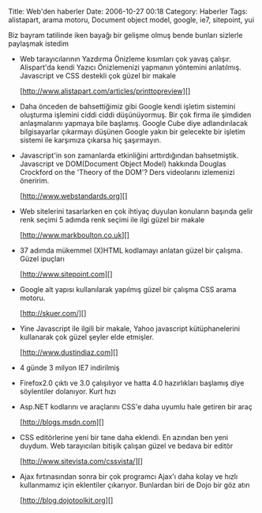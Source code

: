 Title: Web&#039;den haberler
Date: 2006-10-27 00:18
Category: Haberler
Tags: alistapart, arama motoru, Document object model, google, ie7, sitepoint, yui

Biz bayram tatilinde iken bayağı bir gelişme olmuş bende bunları
sizlerle paylaşmak istedim<!--more-->

-   Web tarayıcılarının Yazdırma Önizleme kısımları çok yavaş çalışır.
    Alispart'da kendi Yazıcı Önizlemenizi yapmanın yöntemini anlatılmış.
    Javascript ve CSS destekli çok güzel bir makale  
      
    [http://www.alistapart.com/articles/printtopreview][]  
      
-   Daha önceden de bahsettiğimiz gibi Google kendi işletim sistemini
    oluşturma işlemini ciddi ciddi düşünüyormuş. Bir çok firma ile
    şimdiden anlaşmalarını yapmaya bile başlamış. Google Cube diye
    adlandırılacak bilgisayarlar çıkarmayı düşünen Google yakın bir
    gelecekte bir işletim sistemi ile karşımıza çıkarsa hiç şaşırmayın.
      
     
-   Javascript'in son zamanlarda etkinliğini arttırdığından
    bahsetmiştik. Javascript ve DOM(Document Object Model) hakkında
    Douglas Crockford on the 'Theory of the DOM'? Ders videolarını
    izlemenizi öneririm.   
      
    [http://www.webstandards.org][]
-   Web sitelerini tasarlarken en çok ihtiyaç duyulan konuların başında
    gelir renk seçimi 5 adımda renk seçimi ile ilgi güzel bir makale   
      
    [http://www.markboulton.co.uk][]
-   37 adımda mükemmel (X)HTML kodlamayı anlatan güzel bir çalışma.
    Güzel ipuçları   
      
    [http://www.sitepoint.com][]
-   Google alt yapısı kullanılarak yapılmış güzel bir çalışma CSS arama
    motoru.   
      
    [http://skuer.com/][]
-   Yine Javascript ile ilgili bir makale, Yahoo javascript
    kütüphanelerini kullanarak çok güzel şeyler elde etmişler.  
      
    [http://www.dustindiaz.com][]
-   4 günde 3 milyon IE7 indirilmiş   
     
-   Firefox2.0 çıktı ve 3.0 çalışılıyor ve hatta 4.0 hazırlıkları
    başlamış diye söylentiler dolanıyor. Kurt hızı  
     
-   Asp.NET kodlarını ve araçlarını CSS'e daha uyumlu hale getiren bir
    araç   
      
    [http://blogs.msdn.com][]
-   CSS editörlerine yeni bir tane daha eklendi. En azından ben yeni
    duydum. Web tarayıcıları bitişik çalışan güzel ve bedava bir editör  
      
    [http://www.sitevista.com/cssvista/][]
-   Ajax fırtınasından sonra bir çok programcı Ajax'ı daha kolay ve
    hızlı kullanmamız için eklentiler çıkarıyor. Bunlardan biri de Dojo
    bir göz atın  
      
    [http://blog.dojotoolkit.org][]

</p>

  [http://www.alistapart.com/articles/printtopreview]: http://www.alistapart.com/articles/printtopreview
  [http://www.webstandards.org]: http://www.webstandards.org/2006/10/18/video-presentation-douglas-crockford-on-the-theory-of-the-dom/
  [http://www.markboulton.co.uk]: http://www.markboulton.co.uk/journal/comments/five_simple_steps_to_designing_with_colour/
  [http://www.sitepoint.com]: http://www.sitepoint.com/article/html-37-steps-perfect-markup
  [http://skuer.com/]: http://skuer.com/
  [http://www.dustindiaz.com]: http://www.dustindiaz.com/yahoo-store-gets-rich-interface-with-yui/
  [http://blogs.msdn.com]: http://blogs.msdn.com/bgold/archive/2006/10/24/css-friendly-asp-net-2-0-control-adapters-beta-3-now-available.aspx
  [http://www.sitevista.com/cssvista/]: http://www.sitevista.com/cssvista/
  [http://blog.dojotoolkit.org]: http://blog.dojotoolkit.org/2006/10/23/dojo-04-is-here
